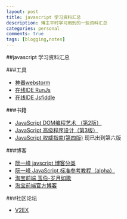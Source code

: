 ```yaml
---
layout: post
title: javascript 学习资料汇总
description: 博主平时学习用到的一些资料汇总
categories: personal
comments: true
tags: [blogging,notes]
---
```



##javascript 学习资料汇总

###工具

* [神器webstorm](http://www.jetbrains.com/webstorm/)    
* [在线IDE RunJs](http://runjs.cn/) 
* [在线IDE Jsfiddle](http://jsfiddle.net/) 

###书籍

* [JavaScript DOM编程艺术 （第2版）](http://book.douban.com/subject/6038371/)
* [JavaScript 高级程序设计（第3版）](http://book.douban.com/subject/10546125/)
* [JavaScript 权威指南(第四版)](http://book.douban.com/subject/1232061/) 现已出到第六版

###博客

* [阮一峰 javscript 博客分类](http://www.ruanyifeng.com/blog/javascript/)
* [阮一峰 JavaScript 标准参考教程（alpha） ](http://javascript.ruanyifeng.com/)
* [淘宝前端 玉伯-岁月如歌](http://lifesinger.wordpress.com/)
* [淘宝前端官方博客](http://ued.taobao.org/blog/category/bowen/frontend/)

###社区论坛

* [V2EX](http://v2ex.com/) 


